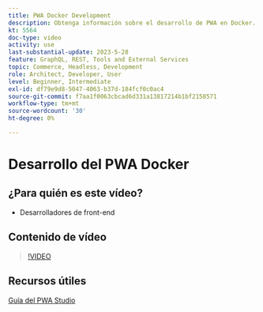 ```yaml
---
title: PWA Docker Development
description: Obtenga información sobre el desarrollo de PWA en Docker.
kt: 5564
doc-type: video
activity: use
last-substantial-update: 2023-5-28
feature: GraphQL, REST, Tools and External Services
topic: Commerce, Headless, Development
role: Architect, Developer, User
level: Beginner, Intermediate
exl-id: df79e9d8-5047-4063-b37d-184fcf0c0ac4
source-git-commit: f7aa1f0063cbcad6d331a13817214b1bf2158571
workflow-type: tm+mt
source-wordcount: '30'
ht-degree: 0%

---
```


# Desarrollo del PWA Docker

## ¿Para quién es este vídeo?

- Desarrolladores de front-end

## Contenido de vídeo

>[!VIDEO](https://video.tv.adobe.com/v/35784?quality=12&learn=on)

## Recursos útiles

[Guía del PWA Studio](https://developer.adobe.com/commerce/pwa-studio/)
